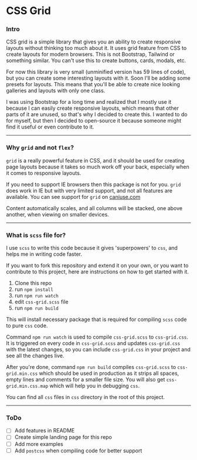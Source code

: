 # CSS Grid

### Intro

CSS grid is a simple library that gives you an ability to create responsive layouts without thinking too much about it. It uses grid feature from CSS to create layouts for modern browsers.
This is not Bootstrap, Tailwind or something similar. You can't use this to create buttons, cards, modals, etc.

For now this library is very small (unminified version has 59 lines of code), but you can create some interesting layouts with it.
Soon I'll be adding some presets for layouts. This means that you'll be able to create nice looking galleries and layouts with only one class.

I was using Bootstrap for a long time and realized that I mostly use it because I can easily create responsive layouts, which means that other parts of it are unused, so that's why I decided to create this.
I wanted to do for myself, but then I decided to open-source it because someone might find it useful or even contribute to it.

---

### Why `grid` and not `flex`?

`grid` is a really powerful feature in CSS, and it should be used for creating
page layouts because it takes so much work off your back, especially when it
comes to responsive layouts.

If you need to support IE browsers then this package is not for you. `grid` does
work in IE but with very limited support, and not all features are available.
You can see support for `grid` on [caniuse.com](https://caniuse.com/?search=grid)

Content automatically scales, and all columns will be stacked,
one above another, when viewing on smaller devices.

---

### What is `scss` file for?

I use `scss` to write this code because it gives 'superpowers' to `css`, and helps me in writing code faster.

If you want to fork this repository and extend it on your own, or you want to contribute to this project,
here are instructions on how to get started with it.

1. Clone this repo
2. run `npm install`
3. run `npm run watch`
4. edit `css-grid.scss` file
5. run `npm run build`

This will install necessary package that is required for compiling `scss` code to pure `css` code.

Command `npm run watch` is used to compile `css-grid.scss` to `css-grid.css`. It is triggered on every
code in `css-grid.scss` and updates `css-grid.css` with the latest changes, so you can include `css-grid.css`
in your project and see all the changes live.

After you're done, command `npm run build` compiles `css-grid.scss` to `css-grid.min.css` which should be used in production as it strips all spaces,
empty lines and comments for a smaller file size. You will also get `css-grid.min.css.map` which will help you in debugging `css`.

You can find all `css` files in `css` directory in the root of this project.

---

### ToDo

- [ ] Add features in README
- [ ] Create simple landing page for this repo
- [ ] Add more examples
- [ ] Add `postcss` when compiling code for better support
